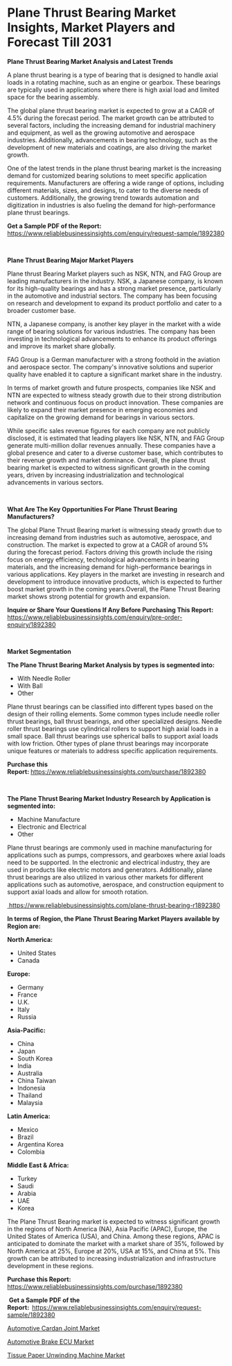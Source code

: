 <p><h1>Plane Thrust Bearing Market Insights, Market Players and Forecast Till 2031</h1></p><p><strong>Plane Thrust Bearing Market Analysis and Latest Trends</strong></p>
<p><p>A plane thrust bearing is a type of bearing that is designed to handle axial loads in a rotating machine, such as an engine or gearbox. These bearings are typically used in applications where there is high axial load and limited space for the bearing assembly.</p><p>The global plane thrust bearing market is expected to grow at a CAGR of 4.5% during the forecast period. The market growth can be attributed to several factors, including the increasing demand for industrial machinery and equipment, as well as the growing automotive and aerospace industries. Additionally, advancements in bearing technology, such as the development of new materials and coatings, are also driving the market growth.</p><p>One of the latest trends in the plane thrust bearing market is the increasing demand for customized bearing solutions to meet specific application requirements. Manufacturers are offering a wide range of options, including different materials, sizes, and designs, to cater to the diverse needs of customers. Additionally, the growing trend towards automation and digitization in industries is also fueling the demand for high-performance plane thrust bearings.</p></p>
<p><strong>Get a Sample PDF of the Report:&nbsp;</strong> <a href="https://www.reliablebusinessinsights.com/enquiry/request-sample/1892380">https://www.reliablebusinessinsights.com/enquiry/request-sample/1892380</a></p>
<p>&nbsp;</p>
<p><strong>Plane Thrust Bearing Major Market Players</strong></p>
<p><p>Plane thrust Bearing Market players such as NSK, NTN, and FAG Group are leading manufacturers in the industry. NSK, a Japanese company, is known for its high-quality bearings and has a strong market presence, particularly in the automotive and industrial sectors. The company has been focusing on research and development to expand its product portfolio and cater to a broader customer base.</p><p>NTN, a Japanese company, is another key player in the market with a wide range of bearing solutions for various industries. The company has been investing in technological advancements to enhance its product offerings and improve its market share globally.</p><p>FAG Group is a German manufacturer with a strong foothold in the aviation and aerospace sector. The company's innovative solutions and superior quality have enabled it to capture a significant market share in the industry.</p><p>In terms of market growth and future prospects, companies like NSK and NTN are expected to witness steady growth due to their strong distribution network and continuous focus on product innovation. These companies are likely to expand their market presence in emerging economies and capitalize on the growing demand for bearings in various sectors.</p><p>While specific sales revenue figures for each company are not publicly disclosed, it is estimated that leading players like NSK, NTN, and FAG Group generate multi-million dollar revenues annually. These companies have a global presence and cater to a diverse customer base, which contributes to their revenue growth and market dominance. Overall, the plane thrust bearing market is expected to witness significant growth in the coming years, driven by increasing industrialization and technological advancements in various sectors.</p></p>
<p>&nbsp;</p>
<p><strong>What Are The Key Opportunities For Plane Thrust Bearing Manufacturers?</strong></p>
<p><p>The global Plane Thrust Bearing market is witnessing steady growth due to increasing demand from industries such as automotive, aerospace, and construction. The market is expected to grow at a CAGR of around 5% during the forecast period. Factors driving this growth include the rising focus on energy efficiency, technological advancements in bearing materials, and the increasing demand for high-performance bearings in various applications. Key players in the market are investing in research and development to introduce innovative products, which is expected to further boost market growth in the coming years.Overall, the Plane Thrust Bearing market shows strong potential for growth and expansion.</p></p>
<p><strong>Inquire or Share Your Questions If Any Before Purchasing This Report:</strong> <a href="https://www.reliablebusinessinsights.com/enquiry/pre-order-enquiry/1892380">https://www.reliablebusinessinsights.com/enquiry/pre-order-enquiry/1892380</a></p>
<p>&nbsp;</p>
<p><strong>Market Segmentation</strong></p>
<p><strong>The Plane Thrust Bearing Market Analysis by types is segmented into:</strong></p>
<p><ul><li>With Needle Roller</li><li>With Ball</li><li>Other</li></ul></p>
<p><p>Plane thrust bearings can be classified into different types based on the design of their rolling elements. Some common types include needle roller thrust bearings, ball thrust bearings, and other specialized designs. Needle roller thrust bearings use cylindrical rollers to support high axial loads in a small space. Ball thrust bearings use spherical balls to support axial loads with low friction. Other types of plane thrust bearings may incorporate unique features or materials to address specific application requirements.</p></p>
<p><strong>Purchase this Report:&nbsp;</strong><a href="https://www.reliablebusinessinsights.com/purchase/1892380">https://www.reliablebusinessinsights.com/purchase/1892380</a></p>
<p>&nbsp;</p>
<p><strong>The Plane Thrust Bearing Market Industry Research by Application is segmented into:</strong></p>
<p><ul><li>Machine Manufacture</li><li>Electronic and Electrical</li><li>Other</li></ul></p>
<p><p>Plane thrust bearings are commonly used in machine manufacturing for applications such as pumps, compressors, and gearboxes where axial loads need to be supported. In the electronic and electrical industry, they are used in products like electric motors and generators. Additionally, plane thrust bearings are also utilized in various other markets for different applications such as automotive, aerospace, and construction equipment to support axial loads and allow for smooth rotation.</p></p>
<p><a href="https://www.reliablebusinessinsights.com/plane-thrust-bearing-r1892380">&nbsp;https://www.reliablebusinessinsights.com/plane-thrust-bearing-r1892380</a></p>
<p><strong>In terms of Region, the Plane Thrust Bearing Market Players available by Region are:</strong></p>
<p>
    <p> <strong> North America: </strong>
        <ul>
            <li>United States</li>
            <li>Canada</li>
        </ul>
        </p> 
    <p> <strong> Europe: </strong>
        <ul>
            <li>Germany</li>
            <li>France</li>
            <li>U.K.</li>
            <li>Italy</li>
            <li>Russia</li>
        </ul>
        </p> 
    <p> <strong> Asia-Pacific: </strong>
        <ul>
            <li>China</li>
            <li>Japan</li>
            <li>South Korea</li>
            <li>India</li>
            <li>Australia</li>
            <li>China Taiwan</li>
            <li>Indonesia</li>
            <li>Thailand</li>
            <li>Malaysia</li>
        </ul>
        </p> 
    <p> <strong> Latin America: </strong>
        <ul>
            <li>Mexico</li>
            <li>Brazil</li>
            <li>Argentina Korea</li>
            <li>Colombia</li>
        </ul>
        </p> 
    <p> <strong> Middle East & Africa: </strong>
        <ul>
            <li>Turkey</li>
            <li>Saudi</li>
            <li>Arabia</li>
            <li>UAE</li>
            <li>Korea</li>
        </ul>
    </p>
    </p>
<p><p>The Plane Thrust Bearing market is expected to witness significant growth in the regions of North America (NA), Asia Pacific (APAC), Europe, the United States of America (USA), and China. Among these regions, APAC is anticipated to dominate the market with a market share of 35%, followed by North America at 25%, Europe at 20%, USA at 15%, and China at 5%. This growth can be attributed to increasing industrialization and infrastructure development in these regions.</p></p>
<p><strong>Purchase this Report: </strong><a href="https://www.reliablebusinessinsights.com/purchase/1892380">https://www.reliablebusinessinsights.com/purchase/1892380</a></p>
<p>&nbsp;<strong>Get a Sample PDF of the Report:&nbsp;&nbsp;</strong><a href="https://www.reliablebusinessinsights.com/enquiry/request-sample/1892380">https://www.reliablebusinessinsights.com/enquiry/request-sample/1892380</a></p>
<p><strong></strong></p>
<p><p><a href="https://medium.com/@codystark63/automotive-cardan-joint-market-analysis-report-global-insights-by-region-type-cardan-cross-type-f1da0983c8f0">Automotive Cardan Joint Market</a></p><p><a href="https://medium.com/@lottierunte68/automotive-brake-ecu-market-industry-trends-and-forecast-for-period-from-2024-to-2031-5ca521d55b93">Automotive Brake ECU Market</a></p><p><a href="https://github.com/LiamDavis60/Market-Research-Report-List-2/blob/main/tissue-paper-unwinding-machine-market.md">Tissue Paper Unwinding Machine Market</a></p></p>